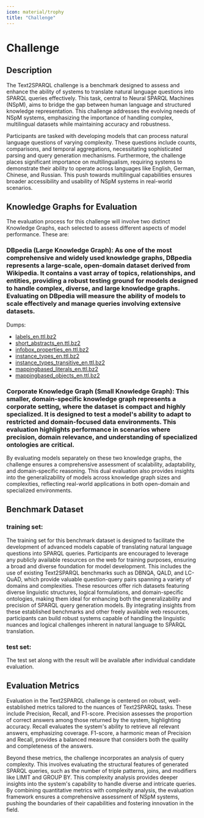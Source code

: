 ```yaml
---
icon: material/trophy
title: "Challenge"
---
```

# Challenge

## Description

The Text2SPARQL challenge is a benchmark designed to assess and enhance the ability of systems to translate natural language questions into SPARQL queries effectively. 
This task, central to Neural SPARQL Machines (NSpM), aims to bridge the gap between human language and structured knowledge representation. 
This challenge addresses the evolving needs of NSpM systems, emphasizing the importance of handling complex, multilingual datasets while maintaining accuracy and robustness.

Participants are tasked with developing models that can process natural language questions of varying complexity. 
These questions include counts, comparisons, and temporal aggregations, necessitating sophisticated parsing and query generation mechanisms. 
Furthermore, the challenge places significant importance on multilingualism, requiring systems to demonstrate their ability to operate across languages like English, German, Chinese, and Russian. 
This push towards multilingual capabilities ensures broader accessibility and usability of NSpM systems in real-world scenarios.


## Knowledge Graphs for Evaluation
The evaluation process for this challenge will involve two distinct Knowledge Graphs, each selected to assess different aspects of model performance. These are:

### DBpedia (Large Knowledge Graph): As one of the most comprehensive and widely used knowledge graphs, DBpedia represents a large-scale, open-domain dataset derived from Wikipedia. It contains a vast array of topics, relationships, and entities, providing a robust testing ground for models designed to handle complex, diverse, and large knowledge graphs. Evaluating on DBpedia will measure the ability of models to scale effectively and manage queries involving extensive datasets.

Dumps:
- [labels_en.ttl.bz2](https://downloads.dbpedia.org/2015-10/core/labels_en.ttl.bz2)
- [short_abstracts_en.ttl.bz2](https://downloads.dbpedia.org/2015-10/core/short_abstracts_en.ttl.bz2)
- [infobox_properties_en.ttl.bz2](https://downloads.dbpedia.org/2015-10/core/infobox_properties_en.ttl.bz2)
- [instance_types_en.ttl.bz2](https://downloads.dbpedia.org/2015-10/core/instance_types_en.ttl.bz2)
- [instance_types_transitive_en.ttl.bz2](https://downloads.dbpedia.org/2015-10/core/instance_types_transitive_en.ttl.bz2)
- [mappingbased_literals_en.ttl.bz2](https://downloads.dbpedia.org/2015-10/core/mappingbased_literals_en.ttl.bz2)
- [mappingbased_objects_en.ttl.bz2](https://downloads.dbpedia.org/2015-10/core/mappingbased_objects_en.ttl.bz2)

### Corporate Knowledge Graph (Small Knowledge Graph): This smaller, domain-specific knowledge graph represents a corporate setting, where the dataset is compact and highly specialized. It is designed to test a model's ability to adapt to restricted and domain-focused data environments. This evaluation highlights performance in scenarios where precision, domain relevance, and understanding of specialized ontologies are critical.

By evaluating models separately on these two knowledge graphs, the challenge ensures a comprehensive assessment of scalability, adaptability, and domain-specific reasoning. This dual evaluation also provides insights into the generalizability of models across knowledge graph sizes and complexities, reflecting real-world applications in both open-domain and specialized environments.

## Benchmark Dataset

### training set:

The training set for this benchmark dataset is designed to facilitate the development of advanced models capable of translating natural language questions into SPARQL queries. Participants are encouraged to leverage any publicly available resources on the web for training purposes, ensuring a broad and diverse foundation for model development. This includes the use of existing Text2SPARQL benchmarks such as DBNQA, QALD, and LC-QuAD, which provide valuable question-query pairs spanning a variety of domains and complexities. These resources offer rich datasets featuring diverse linguistic structures, logical formulations, and domain-specific ontologies, making them ideal for enhancing both the generalizability and precision of SPARQL query generation models. By integrating insights from these established benchmarks and other freely available web resources, participants can build robust systems capable of handling the linguistic nuances and logical challenges inherent in natural language to SPARQL translation.

### test set:

The test set along with the result will be available after individual candidate evaluation.

## Evaluation Metrics

Evaluation in the Text2SPARQL challenge is centered on robust, well-established metrics tailored to the nuances of Text2SPARQL tasks. 
These include Precision, Recall, and F1-score. Precision assesses the proportion of correct answers among those returned by the system, highlighting accuracy. 
Recall evaluates the system's ability to retrieve all relevant answers, emphasizing coverage. 
F1-score, a harmonic mean of Precision and Recall, provides a balanced measure that considers both the quality and completeness of the answers.

Beyond these metrics, the challenge incorporates an analysis of query complexity. 
This involves evaluating the structural features of generated SPARQL queries, such as the number of triple patterns, joins, and modifiers like LIMIT and GROUP BY. 
This complexity analysis provides deeper insights into the system's capability to handle diverse and intricate queries. 
By combining quantitative metrics with complexity analysis, the evaluation framework ensures a comprehensive assessment of NSpM systems, pushing the boundaries of their capabilities and fostering innovation in the field.
